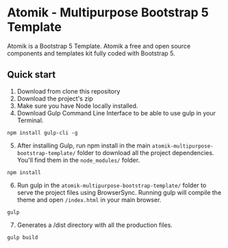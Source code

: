 # Atomik - Multipurpose Bootstrap 5 Template


Atomik is a Bootstrap 5 Template. Atomik a free and open source components and templates kit fully coded with Bootstrap 5.

## Quick start
1. Download from clone this repository
2. Download the project's zip
3. Make sure you have Node locally installed.
4. Download Gulp Command Line Interface to be able to use gulp in your Terminal.

```
npm install gulp-cli -g
```
5. After installing Gulp, run npm install in the main `atomik-multipurpose-bootstrap-template/` folder to download all the project dependencies. You'll find them in the `node_modules/` folder.

```
npm install
```
6. Run gulp in the `atomik-multipurpose-bootstrap-template/` folder to serve the project files using BrowserSync. Running gulp will compile the theme and open `/index.html` in your main browser.

```
gulp
```
7. Generates a /dist directory with all the production files.

```
gulp build
```
